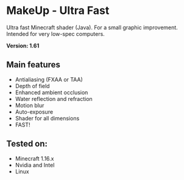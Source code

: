 # MakeUp - Ultra Fast
Ultra fast Minecraft shader (Java). For a small graphic improvement. Intended for very low-spec computers.

**Version: 1.61**

## Main features
* Antialiasing (FXAA or TAA)
* Depth of field
* Enhanced ambient occlusion
* Water reflection and refraction
* Motion blur
* Auto-exposure
* Shader for all dimensions
* FAST!

## Tested on:
* Minecraft 1.16.x
* Nvidia and Intel
* Linux
